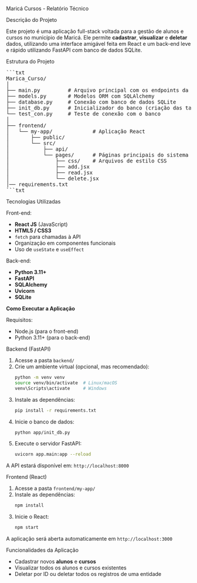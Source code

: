 Maricá Cursos - Relatório Técnico

Descrição do Projeto

Este projeto é uma aplicação full-stack voltada para a gestão de alunos e cursos no município de Maricá. Ele permite **cadastrar**, **visualizar** e **deletar** dados, utilizando uma interface amigável feita em React e um back-end leve e rápido utilizando FastAPI com banco de dados SQLite.

Estrutura do Projeto

<pre>```txt
Marica_Curso/
│
├── main.py         # Arquivo principal com os endpoints da API
├── models.py       # Modelos ORM com SQLAlchemy
├── database.py     # Conexão com banco de dados SQLite
├── init_db.py      # Inicializador do banco (criação das tabelas)
└── test_con.py     # Teste de conexão com o banco
│
├── frontend/
│   └── my-app/             # Aplicação React
│       ├── public/
│       └── src/
│           ├── api/        
│           └── pages/      # Páginas principais do sistema
│               ├── css/    # Arquivos de estilo CSS
│               ├── add.jsx
│               ├── read.jsx
│               └── delete.jsx
│── requirements.txt
```txt</pre>

Tecnologias Utilizadas

Front-end:
- **React JS** (JavaScript)
- **HTML5 / CSS3**
- `fetch` para chamadas à API
- Organização em componentes funcionais
- Uso de `useState` e `useEffect`

Back-end:
- **Python 3.11+**
- **FastAPI**
- **SQLAlchemy**
- **Uvicorn**
- **SQLite**

**Como Executar a Aplicação**

Requisitos:
- Node.js (para o front-end)
- Python 3.11+ (para o back-end)

Backend (FastAPI)

1. Acesse a pasta `backend/`
2. Crie um ambiente virtual (opcional, mas recomendado):
   ```bash
   python -m venv venv
   source venv/bin/activate  # Linux/macOS
   venv\Scripts\activate     # Windows
   ```
3. Instale as dependências:
   ```bash
   pip install -r requirements.txt
   ```
4. Inicie o banco de dados:
   ```bash
   python app/init_db.py
   ```
5. Execute o servidor FastAPI:
   ```bash
   uvicorn app.main:app --reload
   ```

A API estará disponível em: `http://localhost:8000`


Frontend (React)

1. Acesse a pasta `frontend/my-app/`
2. Instale as dependências:
   ```bash
   npm install
   ```
3. Inicie o React:
   ```bash
   npm start
   ```

A aplicação será aberta automaticamente em `http://localhost:3000`


Funcionalidades da Aplicação

- Cadastrar novos **alunos** e **cursos**
- Visualizar todos os alunos e cursos existentes
- Deletar por ID ou deletar todos os registros de uma entidade

